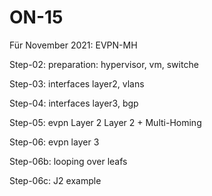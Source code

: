 # ON-15
Für November 2021: EVPN-MH

Step-02: preparation: hypervisor, vm, switche

Step-03: interfaces layer2, vlans

Step-04: interfaces layer3, bgp

Step-05: evpn
  Layer 2
  Layer 2 + Multi-Homing

Step-06: evpn layer 3

Step-06b: looping over leafs

Step-06c: J2 example
